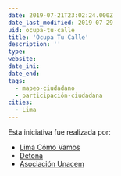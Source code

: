 ```yaml
---
date: 2019-07-21T23:02:24.000Z
date_last_modified: 2019-07-29
uid: ocupa-tu-calle
title: 'Ocupa Tu Calle'
description: ''
type: 
website: 
date_ini: 
date_end: 
tags:
  - mapeo-ciudadano
  - participación-ciudadana
cities: 
  - Lima
---
```


Esta iniciativa fue realizada por:

- [Lima Cómo Vamos](/organizaciones/lima-como-vamos)
- [Detona](/organizaciones/detona)
- [Asociación Unacem](/organizaciones/asociacion-unacem)
